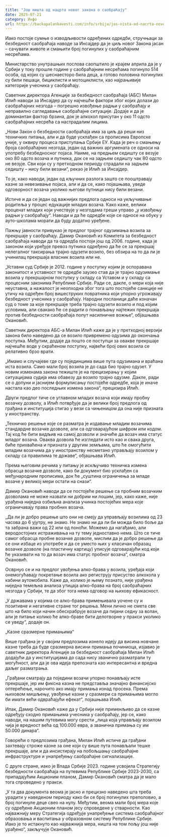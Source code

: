 ```yaml
---
title: "Још ништа од нацрта новог закона о саобраћају"
date: 2025-07-21
category: Инфо
url: https://backapalankavesti.com/info/srbija/jos-nista-od-nacrta-novog-zakona-o-saobracaju/
---
```


Иако постоје сумње о изводљивости одређених одредби, стручњаци за безбедност саобраћаја наводе за Инсајдер да је циљ новог Закона јасан – сачувати животе и смањити број погинулих у саобраћајним несрећама.

Министарство унутрашњих послова саопштило је крајем априла да је у Србији у току прошле године у саобраћајним несрећама погинуло 514 особа, од којих су шеснаесторо била деца, а готово половина погинулих су били пешаци, бициклисти и мотоциклисти, као најрањивије категорије учесника у саобраћају.

Саветник директора Агенције за безбедност саобраћаја (АБС) Милан Илић наводи за Инсајдер да су најчешћи фактори због којих долази до саобраћајних незгода – погрешно извођење радњи у саобраћају и неправилно сагледавање саобраћајне ситуације. Додаје и да је доминантан фактор брзина, док је алкохол присутан у око 11 одсто саобраћајних несрећа са настрадалим лицима.

„Нови Закон о безбедности саобраћаја има за циљ да реши низ техничких питања, али и да буде усклађен са прописима Европске уније, у оквиру процеса приступања Србије ЕУ. Када је реч о смањењу броја саобраћајних незгода, један од важних аргумената се односи на употребу безбедносног појаса. Наиме, на предњем седишту се везује око 80 одсто возача и путника, док се на задњем седишту чак 80 одсто не везује. Сви који су у претходном периоду страдали на задњем седишту – нису били везани“, рекао је Илић за Инсајдер.

То је, како наводи, један од кључних разлога зашто се пооштравају казне за невезивање појаса, али и да се, како појашњава, уведе одговорност возача уколико његови путници нису били везани.

Истиче и да се један од важнијих предлога односи на укључивање родитеља у процес едукације младих возача. Како каже, велики проценат младих који учествује у незгодама греши управо „у извођењу радњи у саобраћају“. Наводи и да ће одредбе које се односе на обуку у ауто-школама морати да буду додатно уређене.

Пажњу јавности привукао је предлог трајног одузимања возила за прекршаје у саобраћају. Дамир Окановић из Комитета за безбедност саобраћаја наводи да та одредба постоји још од 2006. године, када је законом који уређује превоз путника одређено да ће се за прекршај нелегалног таксирања трајно одузети возило, без обзира на то да ли је учинилац прекршаја власник возила или не.

„Уставни суд Србије је 2012. године у поступку којим је оспоравана законитост и уставност те одредбе заузео став да је трајно одузимање возила у прекршајном поступку у складу са Уставом и у складу са процесним законима Републике Србије. Ради се, дакле, о мери која није неуставна, а нажалост је неопходна због тога што постојеће санкције не утичу на одређен број вишеструких повратника који упорно угрожавају безбедност учесника у саобраћају. Народни посланици даће коначан суд о томе за које прекршаје треба трајно одузети возило и под којим условима, али свакако ће се радити о понављању најтежих прекршаја против безбедности саобраћаја попут насилничке вожње“, објашњава Окановић.

Саветник директора АБС-а Милан Илић каже да је у претходној верзији закона било наведено да се возило привремено одузима до окончања поступка. Међутим, додаје да пошто се поступци за овакве прекршаје најчешће воде у скраћеном поступку, највећи број ових возила се релативно брзо врати.

„Имамо и случајеве где су појединцима више пута одузимана и враћана иста возила. Само мали број возила је до сада био трајно одузет. У новим изменама закона тежиште је на прецизирању у којим ситуацијама судија има обавезу да возило трајно одузме. Дакле, ради се о допуни и јаснијем формулисању постојеће одредбе, која је иначе настала као део последњих измена закона“, прецизира Илић.

Други предлог тиче се углавном младих возача који имају пробну возачку дозволу, а Илић потврђује да је велики број предлога од грађана и институција стигао у вези са чињеницом да она није призната у иностранству.

„Техничко решење које се разматра је издавање младим возачима стандардне возачке дозволе, али са одговарајућом шифром или кодом. Тај код ће бити видљив на самој дозволи и значиће да возач има статус младог возача. Оваква дозвола ће изгледати исто као и свака друга, биће прихваћена и призната у другим земљама, што ће омогућити младим возачима да у иностранству несметано управљају возилом у складу са правилима те државе“, објашњава Илић.

Према његовим речима у питању је искључиво техничка измена обрасца возачке дозволе, како би документ био усклађен са међународним прописима, док ће „суштина ограничења за младе возаче у великој мери остати на снази“.

Дамир Окановић наводи да се постојеће решење са пробним возачким дозволама не може назвати ни добрим ни лошим, јер, како каже, није урађена ниједна озбиљна анализа учинка постојећих мера које ограничавају права пробних возача.

„Да ли је добро решење што они не смеју да управљају возилима од 23 часова до 6 ујутру, не знамо. Не знамо ни да ли би можда било боље да та забрана важи од 22 или од поноћи. Можемо да нагађамо, али веродостојних истраживања на ту тему једноставно нема. Што се тиче самог обрасца пробне возачке дозволе, мислим да је добро решење да се они избаце из употребе и да се уместо њих у класичан образац возачке дозволе (на пластичну картицу) уписује одговарајући код који ће указивати на то да возач има статус пробног возача“, сматра Окановић.

Осврнуо се и на предлог увођења алко-брава у возила, уређаја који онемогућавају покретање возила ако региструју присуство алкохола у кабини аутомобила. Каже да, колико је њему познато, није урађена ниједна темељна анализа утицаја алко-брава на број саобраћајних незгода у Србији, те да због тога нема одговор на њихову ефикасност.

„У државама у којима се алко-брава примењивала уочене су и позитивне и негативне стране тог решења. Мени лично не смета све што на било који начин обесхрабрује возаче да пијани седну за волан, али је питање колико ће алко-браве бити делотворне у пракси уколико се уведу“, додаје он.

„Казне сразмерне примањима“

Више грађана је у својим предлозима изнело идеју да висина новчане казне треба да буде сразмерна висини примања починиоца, изјавио је саветник директора Агенције за безбедност саобраћаја Милан Илић додајући да у институцијама до сада нису званично разматрали ту могућност, али да је ова идеја препозната као интересантна и вредна даљег разматрања.

„Грађани сматрају да поједини возачи упорно понављају исте прекршаје, јер им фиксна казна не представља значајно финансијско оптерећење, нарочито ако имају примања изнад просека. Према њиховом мишљењу, увођење казни у сразмери са примањима могло би имати већи одвраћајући ефекат“, појашњава Илић.

Ипак, Дамир Окановић каже да у Србији није применљиво да се казне одређују сходно примањима учесника у саобраћају, јер се, како наводи, на нашим путевима могу срести „лица која управљају возилом чија је вредност већа од 100.000 евра, а званична примања су им 50.000 динара“.

Говорећи о предлозима грађана, Милан Илић истиче да грађани захтевају строже казне за оне који су више пута понављали тешке прекршаје, али и да инсистирају на побољшању саобраћајне инфраструктуре и унапређењу саобраћајне сигнализације.

С друге стране, иако је Влада Србије 2023. године усвојила Стратегију безбедности саобраћаја на путевима Републике Србије 2023-2030, са припадајућим Акционим планом, Дамир Окановић сматра да је мало тога спроведено у пракси.

„У та два документа веома је јасно и прецизно наведено шта треба урадити у наведеном периоду како би се број погинулих преполовио, а број погинуле деце свео на нулу. Међутим, веома мали број мера које су одређене Акционим планом јесу спроведене у стварности. Као најважнију меру Стратегија одређује унапређење система саобраћајног образовања и васпитања у образовном систему Републике Србије. Иако је то истакнуто као најважнија мера, ништа на том пољу још није урађено“, закључује Окановић.
